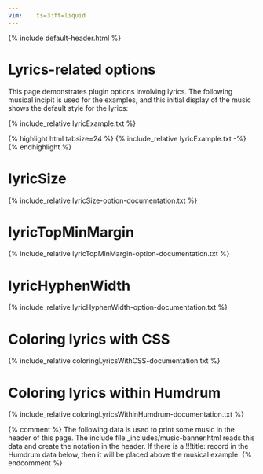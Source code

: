 ```yaml
---
vim:	ts=3:ft=liquid
---
```


{% include default-header.html %}


# Lyrics-related options #

This page demonstrates plugin options involving lyrics.  The following musical
incipit is used for the examples, and this initial display of the music shows the
default style for the lyrics:

{% include_relative lyricExample.txt %}

{% highlight html tabsize=24 %}
{% include_relative lyricExample.txt -%}
{% endhighlight %}




# lyricSize #

{% include_relative lyricSize-option-documentation.txt %}



# lyricTopMinMargin #

{% include_relative lyricTopMinMargin-option-documentation.txt %}



# lyricHyphenWidth #

{% include_relative lyricHyphenWidth-option-documentation.txt %}



# Coloring lyrics with CSS #

{% include_relative coloringLyricsWithCSS-documentation.txt %}



# Coloring lyrics within Humdrum #

{% include_relative coloringLyricsWithinHumdrum-documentation.txt %}




{% comment %}
	The following data is used to print some music in the header of this page.
	The include file _includes/music-banner.html reads this data and create
	the notation in the header.  If there is a !!!title: record in the
	Humdrum data below, then it will be placed above the musical example.
{% endcomment %}

<div style="display:none" id="title-notation-source">
!!!title: <a target="_blank" title="A Collection of Twenty Four Songs By English Composers of the 17th and 18th Centuries: From Lawes to Linley, Edited by G.E.P. Arkwright, Parker and Son, 27 Broad-street, Oxford; 1908, pp. 26-27" href='http://conquest.imslp.info/files/imglnks/usimg/c/cc/IMSLP281045-SIBLEY1802.19522.78d6-39087011123033score.pdf#page=38'>Purcell/Heveningham: If music be the food of love</a>
{% include_relative purcell-if_music_be_the_food_of_love.krn -%}
</div>



